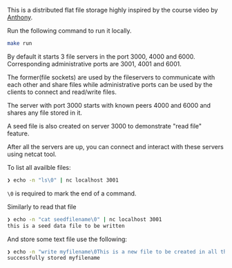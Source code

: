 This is a distributed flat file storage highly inspired by the course video by [Anthony](https://youtu.be/IoY6bE--A54?si=ocsBTyBIF8iDi-uP).

Run the following command to run it locally.

```sh
make run
```

By default it starts 3 file servers in the port 3000, 4000 and 6000. Corresponding administrative ports are 3001, 4001 and 6001.

The former(file sockets) are used by the fileservers to communicate with each other and share files while administrative ports can be used
by the clients to connect and read/write files.

The server with port 3000 starts with known peers 4000 and 6000 and shares any file stored in it.

A seed file is also created on server 3000 to demonstrate "read file" feature.

After all the servers are up, you can connect and interact with these servers using netcat tool.

To list all availble files:

```sh
❯ echo -n "ls\0" | nc localhost 3001
```

`\0` is required to mark the end of a command.

Similarly to read that file

```sh
❯ echo -n "cat seedfilename\0" | nc localhost 3001
this is a seed data file to be written
```

And store some text file use the following:

```sh
❯ echo -n "write myfilename\0This is a new file to be created in all the distributed servers" | nc localhost 3001
successfully stored myfilename
```
